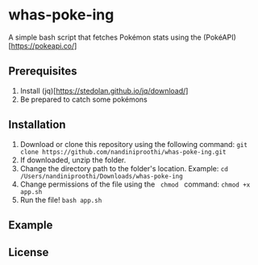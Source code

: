 # whas-poke-ing

A simple bash script that fetches Pokémon stats using the (PokéAPI)[https://pokeapi.co/]

## Prerequisites 
1. Install (jq)[https://stedolan.github.io/jq/download/]
2. Be prepared to catch some pokémons

## Installation

1. Download or clone this repository using the following command: `git clone https://github.com/nandiniproothi/whas-poke-ing.git`
2. If downloaded, unzip the folder.
3. Change the directory path to the folder's location. Example: `cd /Users/nandiniproothi/Downloads/whas-poke-ing`
4. Change permissions of the file using the <code> chmod </code> command: `chmod +x app.sh`
5. Run the file! `bash app.sh`

## Example

## License